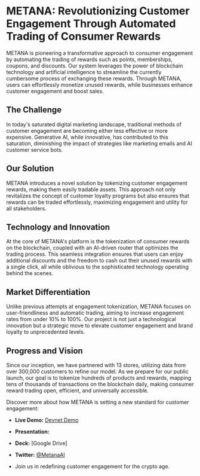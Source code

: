 
 # METANA: Revolutionizing Customer Engagement Through Automated Trading of Consumer Rewards

METANA is pioneering a transformative approach to consumer engagement by automating the trading of rewards such as points, memberships, coupons, and discounts. Our system leverages the power of blockchain technology and artificial intelligence to streamline the currently cumbersome process of exchanging these rewards. Through METANA, users can effortlessly monetize unused rewards, while businesses enhance customer engagement and boost sales.

 ## The Challenge
In today's saturated digital marketing landscape, traditional methods of customer engagement are becoming either less effective or more expensive. Generative AI, while innovative, has contributed to this saturation, diminishing the impact of strategies like marketing emails and AI customer service bots.

## Our Solution
METANA introduces a novel solution by tokenizing customer engagement rewards, making them easily tradable assets. This approach not only revitalizes the concept of customer loyalty programs but also ensures that rewards can be traded effortlessly, maximizing engagement and utility for all stakeholders.

## Technology and Innovation
At the core of METANA's platform is the tokenization of consumer rewards on the blockchain, coupled with an AI-driven router that optimizes the trading process. This seamless integration ensures that users can enjoy additional discounts and the freedom to cash out their unused rewards with a single click, all while oblivious to the sophisticated technology operating behind the scenes.

## Market Differentiation
Unlike previous attempts at engagement tokenization, METANA focuses on user-friendliness and automatic trading, aiming to increase engagement rates from under 10% to 100%. Our project is not just a technological innovation but a strategic move to elevate customer engagement and brand loyalty to unprecedented levels.

## Progress and Vision
Since our inception, we have partnered with 13 stores, utilizing data from over 300,000 customers to refine our model. As we prepare for our public launch, our goal is to tokenize hundreds of products and rewards, mapping tens of thousands of transactions on the blockchain daily, making consumer reward trading open, efficient, and universally accessible.

Discover more about how METANA is setting a new standard for customer engagement:
- **Live Demo:** [Devnet Demo](https://metana.news/)
- **Presentation:**
- **Deck:** [Google Drive]
-  **Twitter:** [@MetanaAI](https://twitter.com/MetanaAI)

-  Join us in redefining customer engagement for the crypto age.


